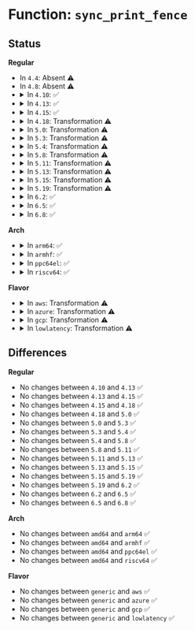 # Function: <code>sync_print_fence</code>

## Status
<b>Regular</b>
<ul>
<li>
In <code>4.4</code>: Absent ⚠️
</li>
<li>
In <code>4.8</code>: Absent ⚠️
</li>
<li>
<details>
<summary>In <code>4.10</code>: ✅</summary>

```c
void sync_print_fence(struct seq_file *s, struct dma_fence *fence, bool show);
```

**Collision:** Unique Static

**Inline:** No

**Transformation:** False

**Instances:**

```
In drivers/dma-buf/sync_debug.c (ffffffff8162c860)
Location: drivers/dma-buf/sync_debug.c:74
Inline: False
Direct callers:
  - drivers/dma-buf/sync_debug.c:sync_debugfs_show
  - drivers/dma-buf/sync_debug.c:sync_debugfs_show
  - drivers/dma-buf/sync_debug.c:sync_debugfs_show
```
**Symbols:**

```
ffffffff8162c860-ffffffff8162ca90: sync_print_fence (STB_LOCAL)
```
</details>
</li>
<li>
<details>
<summary>In <code>4.13</code>: ✅</summary>

```c
void sync_print_fence(struct seq_file *s, struct dma_fence *fence, bool show);
```

**Collision:** Unique Static

**Inline:** No

**Transformation:** False

**Instances:**

```
In drivers/dma-buf/sync_debug.c (ffffffff81641eb0)
Location: drivers/dma-buf/sync_debug.c:74
Inline: False
Direct callers:
  - drivers/dma-buf/sync_debug.c:sync_debugfs_show
  - drivers/dma-buf/sync_debug.c:sync_print_sync_file
  - drivers/dma-buf/sync_debug.c:sync_print_sync_file
```
**Symbols:**

```
ffffffff81641eb0-ffffffff81642052: sync_print_fence (STB_LOCAL)
```
</details>
</li>
<li>
<details>
<summary>In <code>4.15</code>: ✅</summary>

```c
void sync_print_fence(struct seq_file *s, struct dma_fence *fence, bool show);
```

**Collision:** Unique Static

**Inline:** No

**Transformation:** False

**Instances:**

```
In drivers/dma-buf/sync_debug.c (ffffffff816aaec0)
Location: drivers/dma-buf/sync_debug.c:74
Inline: False
Direct callers:
  - drivers/dma-buf/sync_debug.c:sync_debugfs_show
  - drivers/dma-buf/sync_debug.c:sync_print_sync_file
  - drivers/dma-buf/sync_debug.c:sync_print_sync_file
```
**Symbols:**

```
ffffffff816aaec0-ffffffff816ab06e: sync_print_fence (STB_LOCAL)
```
</details>
</li>
<li>
<details>
<summary>In <code>4.18</code>: Transformation ⚠️</summary>

```c
void sync_print_fence(struct seq_file *s, struct dma_fence *fence, bool show);
```

**Collision:** Unique Static

**Inline:** No

**Transformation:** True

**Instances:**

```
In drivers/dma-buf/sync_debug.c (0)
Location: drivers/dma-buf/sync_debug.c:74
Inline: False
Direct callers:
  - drivers/dma-buf/sync_debug.c:sync_debugfs_show
  - drivers/dma-buf/sync_debug.c:sync_print_sync_file
  - drivers/dma-buf/sync_debug.c:sync_print_sync_file
```
**Symbols:**

```
ffffffff816e73c0-ffffffff816e756e: sync_print_fence (STB_LOCAL)
ffffffff816e798d-ffffffff816e79a5: sync_print_fence.cold.5 (STB_LOCAL)
```
</details>
</li>
<li>
<details>
<summary>In <code>5.0</code>: Transformation ⚠️</summary>

```c
void sync_print_fence(struct seq_file *s, struct dma_fence *fence, bool show);
```

**Collision:** Unique Static

**Inline:** No

**Transformation:** True

**Instances:**

```
In drivers/dma-buf/sync_debug.c (0)
Location: drivers/dma-buf/sync_debug.c:74
Inline: False
Direct callers:
  - drivers/dma-buf/sync_debug.c:sync_debugfs_show
  - drivers/dma-buf/sync_debug.c:sync_print_sync_file
  - drivers/dma-buf/sync_debug.c:sync_print_sync_file
```
**Symbols:**

```
ffffffff8170a750-ffffffff8170a8fe: sync_print_fence (STB_LOCAL)
ffffffff8170ad1d-ffffffff8170ad35: sync_print_fence.cold.5 (STB_LOCAL)
```
</details>
</li>
<li>
<details>
<summary>In <code>5.3</code>: Transformation ⚠️</summary>

```c
void sync_print_fence(struct seq_file *s, struct dma_fence *fence, bool show);
```

**Collision:** Unique Static

**Inline:** No

**Transformation:** True

**Instances:**

```
In drivers/dma-buf/sync_debug.c (0)
Location: drivers/dma-buf/sync_debug.c:65
Inline: False
Direct callers:
  - drivers/dma-buf/sync_debug.c:sync_info_debugfs_show
  - drivers/dma-buf/sync_debug.c:sync_print_sync_file
  - drivers/dma-buf/sync_debug.c:sync_print_sync_file
```
**Symbols:**

```
ffffffff81745fc0-ffffffff81746172: sync_print_fence (STB_LOCAL)
ffffffff817464f0-ffffffff81746508: sync_print_fence.cold (STB_LOCAL)
```
</details>
</li>
<li>
<details>
<summary>In <code>5.4</code>: Transformation ⚠️</summary>

```c
void sync_print_fence(struct seq_file *s, struct dma_fence *fence, bool show);
```

**Collision:** Unique Static

**Inline:** No

**Transformation:** True

**Instances:**

```
In drivers/dma-buf/sync_debug.c (0)
Location: drivers/dma-buf/sync_debug.c:65
Inline: False
Direct callers:
  - drivers/dma-buf/sync_debug.c:sync_info_debugfs_show
  - drivers/dma-buf/sync_debug.c:sync_print_sync_file
  - drivers/dma-buf/sync_debug.c:sync_print_sync_file
```
**Symbols:**

```
ffffffff8176a110-ffffffff8176a2c1: sync_print_fence (STB_LOCAL)
ffffffff8176a640-ffffffff8176a658: sync_print_fence.cold (STB_LOCAL)
```
</details>
</li>
<li>
<details>
<summary>In <code>5.8</code>: Transformation ⚠️</summary>

```c
void sync_print_fence(struct seq_file *s, struct dma_fence *fence, bool show);
```

**Collision:** Unique Static

**Inline:** No

**Transformation:** True

**Instances:**

```
In drivers/dma-buf/sync_debug.c (0)
Location: drivers/dma-buf/sync_debug.c:65
Inline: False
Direct callers:
  - drivers/dma-buf/sync_debug.c:sync_info_debugfs_show
  - drivers/dma-buf/sync_debug.c:sync_print_sync_file
  - drivers/dma-buf/sync_debug.c:sync_print_sync_file
```
**Symbols:**

```
ffffffff8182c230-ffffffff8182c3e1: sync_print_fence (STB_LOCAL)
ffffffff8182c773-ffffffff8182c78b: sync_print_fence.cold (STB_LOCAL)
```
</details>
</li>
<li>
<details>
<summary>In <code>5.11</code>: Transformation ⚠️</summary>

```c
void sync_print_fence(struct seq_file *s, struct dma_fence *fence, bool show);
```

**Collision:** Unique Static

**Inline:** No

**Transformation:** True

**Instances:**

```
In drivers/dma-buf/sync_debug.c (0)
Location: drivers/dma-buf/sync_debug.c:65
Inline: False
Direct callers:
  - drivers/dma-buf/sync_debug.c:sync_info_debugfs_show
  - drivers/dma-buf/sync_debug.c:sync_print_sync_file
  - drivers/dma-buf/sync_debug.c:sync_print_sync_file
```
**Symbols:**

```
ffffffff8183d290-ffffffff8183d441: sync_print_fence (STB_LOCAL)
ffffffff81c1627d-ffffffff81c16295: sync_print_fence.cold (STB_LOCAL)
```
</details>
</li>
<li>
<details>
<summary>In <code>5.13</code>: Transformation ⚠️</summary>

```c
void sync_print_fence(struct seq_file *s, struct dma_fence *fence, bool show);
```

**Collision:** Unique Static

**Inline:** No

**Transformation:** True

**Instances:**

```
In drivers/dma-buf/sync_debug.c (0)
Location: drivers/dma-buf/sync_debug.c:65
Inline: False
Direct callers:
  - drivers/dma-buf/sync_debug.c:sync_info_debugfs_show
  - drivers/dma-buf/sync_debug.c:sync_print_sync_file
  - drivers/dma-buf/sync_debug.c:sync_print_sync_file
```
**Symbols:**

```
ffffffff81820420-ffffffff818205d1: sync_print_fence (STB_LOCAL)
ffffffff81c07f83-ffffffff81c07f9b: sync_print_fence.cold (STB_LOCAL)
```
</details>
</li>
<li>
<details>
<summary>In <code>5.15</code>: Transformation ⚠️</summary>

```c
void sync_print_fence(struct seq_file *s, struct dma_fence *fence, bool show);
```

**Collision:** Unique Static

**Inline:** No

**Transformation:** True

**Instances:**

```
In drivers/dma-buf/sync_debug.c (0)
Location: drivers/dma-buf/sync_debug.c:65
Inline: False
Direct callers:
  - drivers/dma-buf/sync_debug.c:sync_info_debugfs_show
  - drivers/dma-buf/sync_debug.c:sync_print_sync_file
  - drivers/dma-buf/sync_debug.c:sync_print_sync_file
```
**Symbols:**

```
ffffffff818aaaf0-ffffffff818aaca1: sync_print_fence (STB_LOCAL)
ffffffff81d0bdab-ffffffff81d0bdc3: sync_print_fence.cold (STB_LOCAL)
```
</details>
</li>
<li>
<details>
<summary>In <code>5.19</code>: Transformation ⚠️</summary>

```c
void sync_print_fence(struct seq_file *s, struct dma_fence *fence, bool show);
```

**Collision:** Unique Static

**Inline:** No

**Transformation:** True

**Instances:**

```
In drivers/dma-buf/sync_debug.c (0)
Location: drivers/dma-buf/sync_debug.c:65
Inline: False
Direct callers:
  - drivers/dma-buf/sync_debug.c:sync_info_debugfs_show
  - drivers/dma-buf/sync_debug.c:sync_print_sync_file
  - drivers/dma-buf/sync_debug.c:sync_print_sync_file
```
**Symbols:**

```
ffffffff819f5110-ffffffff819f52fc: sync_print_fence (STB_LOCAL)
ffffffff81ed4c0b-ffffffff81ed4c23: sync_print_fence.cold (STB_LOCAL)
```
</details>
</li>
<li>
<details>
<summary>In <code>6.2</code>: ✅</summary>

```c
void sync_print_fence(struct seq_file *s, struct dma_fence *fence, bool show);
```

**Collision:** Unique Static

**Inline:** No

**Transformation:** False

**Instances:**

```
In drivers/dma-buf/sync_debug.c (ffffffff81b725f0)
Location: drivers/dma-buf/sync_debug.c:65
Inline: False
Direct callers:
  - drivers/dma-buf/sync_debug.c:sync_info_debugfs_show
  - drivers/dma-buf/sync_debug.c:sync_print_sync_file
  - drivers/dma-buf/sync_debug.c:sync_print_sync_file
```
**Symbols:**

```
ffffffff81b725f0-ffffffff81b727ec: sync_print_fence (STB_LOCAL)
```
</details>
</li>
<li>
<details>
<summary>In <code>6.5</code>: ✅</summary>

```c
void sync_print_fence(struct seq_file *s, struct dma_fence *fence, bool show);
```

**Collision:** Unique Static

**Inline:** No

**Transformation:** False

**Instances:**

```
In drivers/dma-buf/sync_debug.c (ffffffff81bc5ff0)
Location: drivers/dma-buf/sync_debug.c:65
Inline: False
Direct callers:
  - drivers/dma-buf/sync_debug.c:sync_info_debugfs_show
  - drivers/dma-buf/sync_debug.c:sync_print_sync_file
  - drivers/dma-buf/sync_debug.c:sync_print_sync_file
```
**Symbols:**

```
ffffffff81bc5ff0-ffffffff81bc61ec: sync_print_fence (STB_LOCAL)
```
</details>
</li>
<li>
<details>
<summary>In <code>6.8</code>: ✅</summary>

```c
void sync_print_fence(struct seq_file *s, struct dma_fence *fence, bool show);
```

**Collision:** Unique Static

**Inline:** No

**Transformation:** False

**Instances:**

```
In drivers/dma-buf/sync_debug.c (ffffffff81c1ab10)
Location: drivers/dma-buf/sync_debug.c:65
Inline: False
Direct callers:
  - drivers/dma-buf/sync_debug.c:sync_info_debugfs_show
  - drivers/dma-buf/sync_debug.c:sync_print_sync_file
  - drivers/dma-buf/sync_debug.c:sync_print_sync_file
```
**Symbols:**

```
ffffffff81c1ab10-ffffffff81c1ad0c: sync_print_fence (STB_LOCAL)
```
</details>
</li>
</ul>
<b>Arch</b>
<ul>
<li>
<details>
<summary>In <code>arm64</code>: ✅</summary>

```c
void sync_print_fence(struct seq_file *s, struct dma_fence *fence, bool show);
```

**Collision:** Unique Static

**Inline:** No

**Transformation:** False

**Instances:**

```
In drivers/dma-buf/sync_debug.c (ffff80001096bc80)
Location: drivers/dma-buf/sync_debug.c:65
Inline: False
Direct callers:
  - drivers/dma-buf/sync_debug.c:sync_info_debugfs_show
  - drivers/dma-buf/sync_debug.c:sync_print_sync_file
  - drivers/dma-buf/sync_debug.c:sync_print_sync_file
```
**Symbols:**

```
ffff80001096bc80-ffff80001096beb4: sync_print_fence (STB_LOCAL)
```
</details>
</li>
<li>
<details>
<summary>In <code>armhf</code>: ✅</summary>

```c
void sync_print_fence(struct seq_file *s, struct dma_fence *fence, bool show);
```

**Collision:** Unique Static

**Inline:** No

**Transformation:** False

**Instances:**

```
In drivers/dma-buf/sync_debug.c (c0a417e4)
Location: drivers/dma-buf/sync_debug.c:65
Inline: False
Direct callers:
  - drivers/dma-buf/sync_debug.c:sync_info_debugfs_show
  - drivers/dma-buf/sync_debug.c:sync_print_sync_file
  - drivers/dma-buf/sync_debug.c:sync_print_sync_file
```
**Symbols:**

```
c0a417e4-c0a41a2c: sync_print_fence (STB_LOCAL)
```
</details>
</li>
<li>
<details>
<summary>In <code>ppc64el</code>: ✅</summary>

```c
void sync_print_fence(struct seq_file *s, struct dma_fence *fence, bool show);
```

**Collision:** Unique Static

**Inline:** No

**Transformation:** False

**Instances:**

```
In drivers/dma-buf/sync_debug.c (c000000000a24670)
Location: drivers/dma-buf/sync_debug.c:65
Inline: False
Direct callers:
  - drivers/dma-buf/sync_debug.c:sync_info_debugfs_show
  - drivers/dma-buf/sync_debug.c:sync_print_sync_file
  - drivers/dma-buf/sync_debug.c:sync_print_sync_file
```
**Symbols:**

```
c000000000a24670-c000000000a24958: sync_print_fence (STB_LOCAL)
```
</details>
</li>
<li>
<details>
<summary>In <code>riscv64</code>: ✅</summary>

```c
void sync_print_fence(struct seq_file *s, struct dma_fence *fence, bool show);
```

**Collision:** Unique Static

**Inline:** No

**Transformation:** False

**Instances:**

```
In drivers/dma-buf/sync_debug.c (ffffffe0005d6b28)
Location: drivers/dma-buf/sync_debug.c:65
Inline: False
Direct callers:
  - drivers/dma-buf/sync_debug.c:sync_info_debugfs_show
  - drivers/dma-buf/sync_debug.c:sync_print_sync_file
  - drivers/dma-buf/sync_debug.c:sync_print_sync_file
```
**Symbols:**

```
ffffffe0005d6b28-ffffffe0005d6cda: sync_print_fence (STB_LOCAL)
```
</details>
</li>
</ul>
<b>Flavor</b>
<ul>
<li>
<details>
<summary>In <code>aws</code>: Transformation ⚠️</summary>

```c
void sync_print_fence(struct seq_file *s, struct dma_fence *fence, bool show);
```

**Collision:** Unique Static

**Inline:** No

**Transformation:** True

**Instances:**

```
In drivers/dma-buf/sync_debug.c (0)
Location: drivers/dma-buf/sync_debug.c:65
Inline: False
Direct callers:
  - drivers/dma-buf/sync_debug.c:sync_info_debugfs_show
  - drivers/dma-buf/sync_debug.c:sync_print_sync_file
  - drivers/dma-buf/sync_debug.c:sync_print_sync_file
```
**Symbols:**

```
ffffffff8171e800-ffffffff8171e9b1: sync_print_fence (STB_LOCAL)
ffffffff8171ed30-ffffffff8171ed48: sync_print_fence.cold (STB_LOCAL)
```
</details>
</li>
<li>
<details>
<summary>In <code>azure</code>: Transformation ⚠️</summary>

```c
void sync_print_fence(struct seq_file *s, struct dma_fence *fence, bool show);
```

**Collision:** Unique Static

**Inline:** No

**Transformation:** True

**Instances:**

```
In drivers/dma-buf/sync_debug.c (0)
Location: drivers/dma-buf/sync_debug.c:65
Inline: False
Direct callers:
  - drivers/dma-buf/sync_debug.c:sync_info_debugfs_show
  - drivers/dma-buf/sync_debug.c:sync_print_sync_file
  - drivers/dma-buf/sync_debug.c:sync_print_sync_file
```
**Symbols:**

```
ffffffff816f7c40-ffffffff816f7df1: sync_print_fence (STB_LOCAL)
ffffffff816f8160-ffffffff816f8178: sync_print_fence.cold (STB_LOCAL)
```
</details>
</li>
<li>
<details>
<summary>In <code>gcp</code>: Transformation ⚠️</summary>

```c
void sync_print_fence(struct seq_file *s, struct dma_fence *fence, bool show);
```

**Collision:** Unique Static

**Inline:** No

**Transformation:** True

**Instances:**

```
In drivers/dma-buf/sync_debug.c (0)
Location: drivers/dma-buf/sync_debug.c:65
Inline: False
Direct callers:
  - drivers/dma-buf/sync_debug.c:sync_info_debugfs_show
  - drivers/dma-buf/sync_debug.c:sync_print_sync_file
  - drivers/dma-buf/sync_debug.c:sync_print_sync_file
```
**Symbols:**

```
ffffffff8175d5d0-ffffffff8175d781: sync_print_fence (STB_LOCAL)
ffffffff8175db00-ffffffff8175db18: sync_print_fence.cold (STB_LOCAL)
```
</details>
</li>
<li>
<details>
<summary>In <code>lowlatency</code>: Transformation ⚠️</summary>

```c
void sync_print_fence(struct seq_file *s, struct dma_fence *fence, bool show);
```

**Collision:** Unique Static

**Inline:** No

**Transformation:** True

**Instances:**

```
In drivers/dma-buf/sync_debug.c (0)
Location: drivers/dma-buf/sync_debug.c:65
Inline: False
Direct callers:
  - drivers/dma-buf/sync_debug.c:sync_info_debugfs_show
  - drivers/dma-buf/sync_debug.c:sync_print_sync_file
  - drivers/dma-buf/sync_debug.c:sync_print_sync_file
```
**Symbols:**

```
ffffffff81778c60-ffffffff81778e11: sync_print_fence (STB_LOCAL)
ffffffff81779170-ffffffff81779188: sync_print_fence.cold (STB_LOCAL)
```
</details>
</li>
</ul>

## Differences
<b>Regular</b>
<ul>
<li>
No changes between <code>4.10</code> and <code>4.13</code> ✅
</li>
<li>
No changes between <code>4.13</code> and <code>4.15</code> ✅
</li>
<li>
No changes between <code>4.15</code> and <code>4.18</code> ✅
</li>
<li>
No changes between <code>4.18</code> and <code>5.0</code> ✅
</li>
<li>
No changes between <code>5.0</code> and <code>5.3</code> ✅
</li>
<li>
No changes between <code>5.3</code> and <code>5.4</code> ✅
</li>
<li>
No changes between <code>5.4</code> and <code>5.8</code> ✅
</li>
<li>
No changes between <code>5.8</code> and <code>5.11</code> ✅
</li>
<li>
No changes between <code>5.11</code> and <code>5.13</code> ✅
</li>
<li>
No changes between <code>5.13</code> and <code>5.15</code> ✅
</li>
<li>
No changes between <code>5.15</code> and <code>5.19</code> ✅
</li>
<li>
No changes between <code>5.19</code> and <code>6.2</code> ✅
</li>
<li>
No changes between <code>6.2</code> and <code>6.5</code> ✅
</li>
<li>
No changes between <code>6.5</code> and <code>6.8</code> ✅
</li>
</ul>
<b>Arch</b>
<ul>
<li>
No changes between <code>amd64</code> and <code>arm64</code> ✅
</li>
<li>
No changes between <code>amd64</code> and <code>armhf</code> ✅
</li>
<li>
No changes between <code>amd64</code> and <code>ppc64el</code> ✅
</li>
<li>
No changes between <code>amd64</code> and <code>riscv64</code> ✅
</li>
</ul>
<b>Flavor</b>
<ul>
<li>
No changes between <code>generic</code> and <code>aws</code> ✅
</li>
<li>
No changes between <code>generic</code> and <code>azure</code> ✅
</li>
<li>
No changes between <code>generic</code> and <code>gcp</code> ✅
</li>
<li>
No changes between <code>generic</code> and <code>lowlatency</code> ✅
</li>
</ul>
